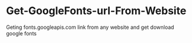 # Get-GoogleFonts-url-From-Website
Geting fonts.googleapis.com link from any website and get download google fonts
